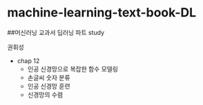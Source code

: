 # machine-learning-text-book-DL


##머신러닝 교과서 딥러닝 파트 study

권휘성

+ chap 12
  - 인공 신경망으로 복잡한 함수 모델링
  - 손글씨 숫자 분류
  - 인공 신경망 훈련
  - 신경망의 수렴
